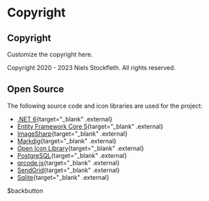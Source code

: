 # Copyright

## Copyright

Customize the copyright here.

Copyright 2020 - 2023 Niels Stockfleth. All rights reserved.

## Open Source

The following source code and icon libraries are used for the project:

- [.NET 6](https://learn.microsoft.com/de-de/dotnet/core/whats-new/dotnet-6){target="_blank" .external}
- [Entity Framework Core 5](https://learn.microsoft.com/de-de/ef/core/what-is-new/ef-core-6.0/whatsnew){target="_blank" .external}
- [ImageSharp](https://github.com/SixLabors/ImageSharp){target="_blank" .external}
- [Markdig](https://github.com/xoofx/markdig){target="_blank" .external}
- [Open Icon Library](https://sourceforge.net/projects/openiconlibrary){target="_blank" .external}
- [PostgreSQL](https://www.nuget.org/packages/Npgsql){target="_blank" .external}
- [qrcode.js](https://github.com/davidshimjs/qrcodejs){target="_blank" .external}
- [SendGrid](https://github.com/sendgrid/sendgrid-csharp){target="_blank" .external}
- [Sqlite](https://www.nuget.org/packages/Microsoft.EntityFrameworkCore.Sqlite){target="_blank" .external}

$backbutton
